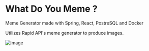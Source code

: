 # What Do You Meme ?
Meme Generator made with Spring, React, PostreSQL and Docker   

Utilizes Rapid API's meme generator to produce images.

![image](https://i.imgur.com/uV91SOC.png)
